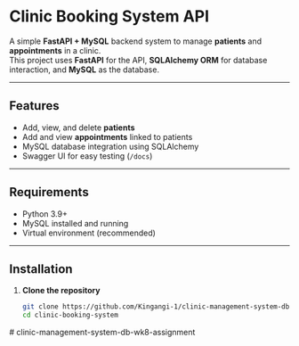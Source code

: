 # Clinic Booking System API

A simple **FastAPI + MySQL** backend system to manage **patients** and **appointments** in a clinic.  
This project uses **FastAPI** for the API, **SQLAlchemy ORM** for database interaction, and **MySQL** as the database.  

---

##  Features
-  Add, view, and delete **patients**  
-  Add and view **appointments** linked to patients  
-  MySQL database integration using SQLAlchemy  
-  Swagger UI for easy testing (`/docs`)  

---

##  Requirements
- Python 3.9+  
- MySQL installed and running  
- Virtual environment (recommended)  

---

## Installation

1. **Clone the repository**  
   ```bash
   git clone https://github.com/Kingangi-1/clinic-management-system-db-wk8-assignment.git 
   cd clinic-booking-system
#   c l i n i c - m a n a g e m e n t - s y s t e m - d b - w k 8 - a s s i g n m e n t 
 
 
